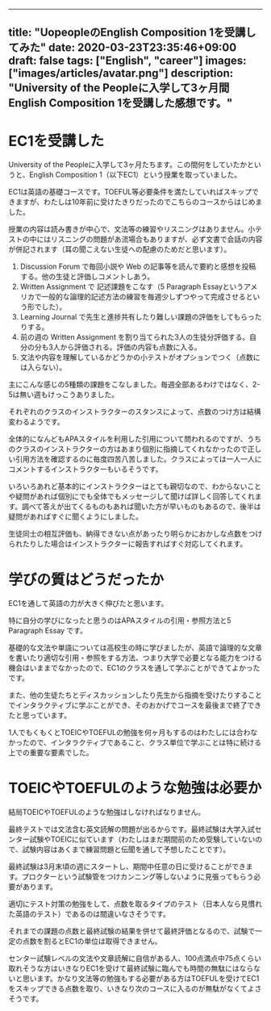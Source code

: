   ---
title: "UopeopleのEnglish Composition 1を受講してみた"
date: 2020-03-23T23:35:46+09:00
draft: false
tags: ["English", "career"]
images: ["images/articles/avatar.png"]
description: "University of the Peopleに入学して3ヶ月間English Composition 1を受講した感想です。"
---

# EC1を受講した
University of the Peopleに入学して3ヶ月たちます。この間何をしていたかというと、English Composition 1（以下EC1）という授業を取っていました。

EC1は英語の基礎コースです。TOEFUL等必要条件を満たしていればスキップできますが、わたしは10年前に受けたきりだったのでこちらのコースからはじめました。

授業の内容は読み書きが中心で、文法等の練習やリスニングはありません。小テストの中にはリスニングの問題があ流場合もありますが、必ず文書で会話の内容が併記されます（耳の聞こえない生徒への配慮のためだと思います）。

1) Discussion Forum で毎回小説や Web の記事等を読んで要約と感想を投稿する。他の生徒と評価しコメントしあう。
2) Written Assignment で 記述課題をこなす（5 Paragraph Essayというアメリカで一般的な論理的記述方法の練習を毎週少しずつやって完成させるという形でした）。
3) Learning Journal で先生と進捗共有したり難しい課題の評価をしてもらったりする。
4) 前の週の Written Assignment を割り当てられた3人の生徒分評価する。自分の分も3人から評価される。評価の内容も点数に入る。
5) 文法や内容を理解しているかどうかの小テストがオプションでつく（点数には入らない）。

主にこんな感じの5種類の課題をこなしました。毎週全部あるわけではなく、2-5は無い週もけっこうありました。

それぞれのクラスのインストラクターのスタンスによって、点数のつけ方は結構変わるようです。

全体的になんどもAPAスタイルを利用した引用について問われるのですが、うちのクラスのインストラクターの方はあまり個別に指摘してくれなかったので正しい引用方法を確認するのに毎度四苦八苦しました。クラスによっては一人一人にコメントするインストラクターもいるそうです。

いろいろあれど基本的にインストラクターはとても親切なので、わからないことや疑問があれば個別にでも全体でもメッセージして聞けば詳しく回答してくれます。調べて答えが出てくるものもあれば聞いた方が早いものもあるので、後半は疑問があればすぐに聞くようにしました。

生徒同士の相互評価も、納得できない点があったり明らかにおかしな点数をつけられたりした場合はインストラクターに報告すればすぐ対応してくれます。

# 学びの質はどうだったか
EC1を通して英語の力が大きく伸びたと思います。

特に自分の学びになったと思うのはAPAスタイルの引用・参照方法と5 Paragraph Essay です。

基礎的な文法や単語については高校生の時に学びましたが、英語で論理的な文章を書いたり適切な引用・参照をする方法、つまり大学で必要となる能力をつける機会はいままでなかったので、EC1のクラスを通して学ぶことができてよかったです。

また、他の生徒たちとディスカッションしたり先生から指摘を受けたりすることでインタラクティブに学ぶことができ、そのおかげでコースを最後まで終了できたと思っています。

1人でもくもくとTOEICやTOEFULの勉強を何ヶ月もするのはわたしには合わなかったので、インタラクティブであること、クラス単位で学ぶことは特に続ける上での重要な要素でした。

# TOEICやTOEFULのような勉強は必要か

結局TOEICやTOEFULのような勉強はしなければなりません。

最終テストでは文法含む英文読解の問題が出るからです。最終試験は大学入試センター試験やTOEICに似ています（わたしはまだ期間前のため受験していないので、試験内容はあくまで練習問題と伝聞を通して予想したことです）。

最終試験は3月末頃の週にスタートし、期間中任意の日に受けることができます。プロクターという試験管をつけカンニング等しないように見張ってもらう必要があります。

適切にテスト対策の勉強をして、点数を取るタイプのテスト（日本人なら見慣れた英語のテスト）であるのは間違いなさそうです。

それまでの課題の点数と最終試験の結果を併せて最終評価となるので、試験で一定の点数を割るとEC1の単位は取得できません。

センター試験レベルの文法や文章読解に自信がある人、100点満点中75点くらい取れそうな方はいきなりEC1を受けて最終試験に臨んでも時間の無駄にはならないと思います。かなり文法等の勉強もする必要がある方はTOEFULを受けてEC1をスキップできる点数を取り、いきなり次のコースに入るのが無駄がなくてよさそうです。
